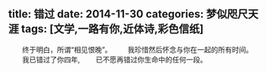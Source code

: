 title: 错过
date: 2014-11-30
categories: 梦似咫尺天涯
tags: [文学,一路有你,近体诗,彩色信纸]
---
　　终于明白，所谓“相见恨晚”。
　　我珍惜然后怀念与你在一起的所有时间。
　　我已错过了你四年,
　　已不愿再错过你生命中的任何一段。